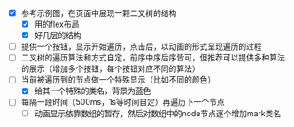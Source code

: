- [x] 参考示例图，在页面中展现一颗二叉树的结构
  - [x] 用的flex布局
  - [x] 好几层的结构
- [ ] 提供一个按钮，显示开始遍历，点击后，以动画的形式呈现遍历的过程
- [ ] 二叉树的遍历算法和方式自定，前序中序后序皆可，但推荐可以提供多种算法的展示（增加多个按钮，每个按钮对应不同的算法）
- [ ] 当前被遍历到的节点做一个特殊显示（比如不同的颜色）
  - [x] 给其一个特殊的类名，背景为蓝色
- [ ] 每隔一段时间（500ms，1s等时间自定）再遍历下一个节点
  - [ ] 动画显示依靠数组的暂存，然后对数组中的node节点逐个增加mark类名